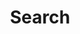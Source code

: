 ---
title: Search
excerpt: ''
deprecated: false
hidden: false
metadata:
  title: ''
  description: ''
  robots: index
next:
  description: ''
---